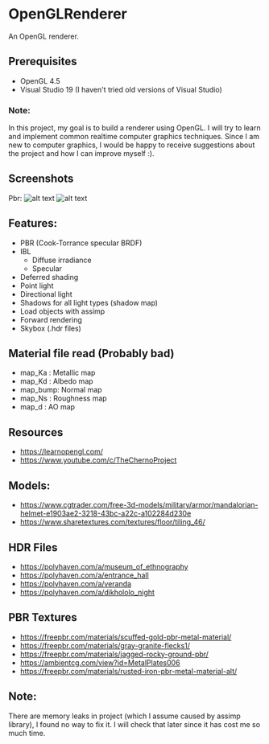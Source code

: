 # OpenGLRenderer
An OpenGL renderer.

## Prerequisites
- OpenGL 4.5
- Visual Studio 19 (I haven't tried old versions of Visual Studio)

### Note:
In this project, my goal is to build a renderer using OpenGL. I will try to learn and implement common realtime computer graphics techniques.
Since I am new to computer graphics, I would be happy to receive suggestions about the project and how I can improve myself :).

## Screenshots
Pbr:
![alt text][pbr1]
![alt text][pbr2]

## Features:
- PBR (Cook-Torrance specular BRDF)
- IBL
	- Diffuse irradiance
	- Specular
- Deferred shading
- Point light
- Directional light
- Shadows for all light types (shadow map)
- Load objects with assimp
- Forward rendering
- Skybox (.hdr files)

## Material file read (Probably bad)
- map_Ka	: Metallic map
- map_Kd	: Albedo map
- map_bump: Normal map
- map_Ns 	: Roughness map
- map_d 	: AO map

## Resources
- https://learnopengl.com/
- https://www.youtube.com/c/TheChernoProject
## Models:
- https://www.cgtrader.com/free-3d-models/military/armor/mandalorian-helmet-e1903ae2-3218-43bc-a22c-a102284d230e
- https://www.sharetextures.com/textures/floor/tiling_46/
## HDR Files
- https://polyhaven.com/a/museum_of_ethnography
- https://polyhaven.com/a/entrance_hall
- https://polyhaven.com/a/veranda
- https://polyhaven.com/a/dikhololo_night
## PBR Textures
- https://freepbr.com/materials/scuffed-gold-pbr-metal-material/
- https://freepbr.com/materials/gray-granite-flecks1/
- https://freepbr.com/materials/jagged-rocky-ground-pbr/
- https://ambientcg.com/view?id=MetalPlates006
- https://freepbr.com/materials/rusted-iron-pbr-metal-material-alt/

## Note:
There are memory leaks in project (which I assume caused by assimp library), I found no way to fix it. I will check that later since it has cost me so much time.

[pbr1]: https://github.com/Osman-Fatih-Cakir/OpenGLRenderer/tree/master/Outputs/pbr1.gif "Pbr 1"
[pbr2]: https://github.com/Osman-Fatih-Cakir/OpenGLRenderer/tree/master/Outputs/pbr2.gif "Pbr 2"